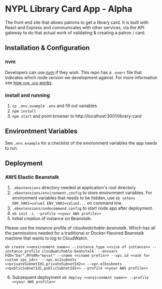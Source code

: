# NYPL Library Card App - Alpha

The front end site that allows patrons to get a library card.
It is built with React and Express and communicates with other
services, via the API gateway to do that actual work of validating & creating
a patron / card.

## Installation & Configuration

### nvm

Developers can use [nvm](https://github.com/creationix/nvm) if they wish.
This repo has a `.nvmrc` file that indicates which node version we development against.
For more information see [how `nvm use` works](https://github.com/creationix/nvm#nvmrc).

### install and running

1. `cp .env.example .env` and fill out variables
2. `npm install`  
3. `npm start` and point browser to http://localhost:3001/library-card

## Environtment Variables

See `.env.example` for a checklist of the environment variables the app
needs to run.

## Deployment

### AWS Elastic Beanstalk
1. `.ebextensions` directory needed at application's root directory
2. `.ebextensions/environment.config` to store environment variables. For environment variables that needs to be hidden, use `eb setenv ENV_VAR1=value1 ENV_VAR2=value2...` on command line.
3. `.ebextensions/nodecommand.config` to start node app after deployment.
4. `eb init -i --profile <<your AWS profile>>`
5. Initial creation of instance on Beanstalk:

Please use the instance profile of _cloudwatchable-beanstalk_.
Which has all the permissions needed for a traditional or Docker-flavored Beanstalk
machine that wants to log to CloudWatch.

```
eb create <<environment name>> --instance_type <<size of instance>> --instance_profile cloudwatchable-beanstalk  --envvars FOO="bar",MYVAR="myval" --cname <<cname prefix>> --vpc.id <<ask for custom vpc_id>>  --vpc.ec2subnets <<privateSubnetId1,privateSubnetId2>> --vpc.elbsubnets <<publicSubnetId1,publicSubnetId2>> --profile <<your AWS profile>>
```

6. Subsequent deployment
`eb deploy <<environment name>> --profile <<your AWS profile>>`
